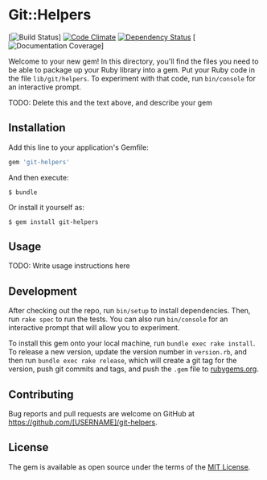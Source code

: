 # Git::Helpers

[![Build Status](https://travis-ci.org/KierranM/git-helpers.svg?branch=master)] [![Code Climate](https://codeclimate.com/github/KierranM/git-helpers/badges/gpa.svg)](https://codeclimate.com/github/KierranM/git-helpers) [![Dependency Status](https://gemnasium.com/KierranM/git-helpers.svg)](https://gemnasium.com/KierranM/git-helpers) [![Documentation Coverage](http://inch-ci.org/github/kierranm/git-helpers.svg?branch=master)]

Welcome to your new gem! In this directory, you'll find the files you need to be able to package up your Ruby library into a gem. Put your Ruby code in the file `lib/git/helpers`. To experiment with that code, run `bin/console` for an interactive prompt.

TODO: Delete this and the text above, and describe your gem

## Installation

Add this line to your application's Gemfile:

```ruby
gem 'git-helpers'
```

And then execute:

    $ bundle

Or install it yourself as:

    $ gem install git-helpers

## Usage

TODO: Write usage instructions here

## Development

After checking out the repo, run `bin/setup` to install dependencies. Then, run `rake spec` to run the tests. You can also run `bin/console` for an interactive prompt that will allow you to experiment.

To install this gem onto your local machine, run `bundle exec rake install`. To release a new version, update the version number in `version.rb`, and then run `bundle exec rake release`, which will create a git tag for the version, push git commits and tags, and push the `.gem` file to [rubygems.org](https://rubygems.org).

## Contributing

Bug reports and pull requests are welcome on GitHub at https://github.com/[USERNAME]/git-helpers.


## License

The gem is available as open source under the terms of the [MIT License](http://opensource.org/licenses/MIT).
